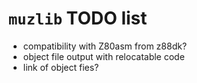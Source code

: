# `muzlib` TODO list

* compatibility with Z80asm from z88dk?
* object file output with relocatable code
* link of object fies?




